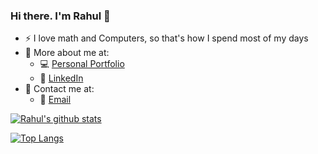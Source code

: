 ### Hi there. I'm Rahul 👋

- :zap: I love math and Computers, so that's how I spend most of my days
- 📌 More about me at:
   - 💻 [Personal Portfolio](portfolio/assets/index.html)
   - 🏢 [LinkedIn](https://www.linkedin.com/in/)
- 🤙 Contact me at:
   - 📧 [Email](rahul909ar@gmail.com)


[![Rahul's github stats](https://github-readme-stats.vercel.app/api?username=rxhuuulll&count_private=true&show_icons=true&theme=tokyonight&hide_rank=false)](https://github.com/anuraghazra/github-readme-stats)

[![Top Langs](https://github-readme-stats.vercel.app/api/top-langs/?username=rxhuuulll&layout=compact&theme=tokyonight)](https://github.com/anuraghazra/github-readme-stats)

